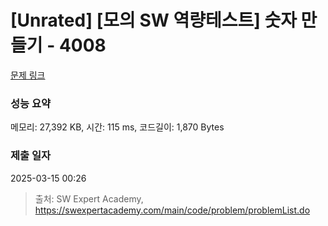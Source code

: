 # [Unrated] [모의 SW 역량테스트] 숫자 만들기 - 4008 

[문제 링크](https://swexpertacademy.com/main/code/problem/problemDetail.do?contestProbId=AWIeRZV6kBUDFAVH) 

### 성능 요약

메모리: 27,392 KB, 시간: 115 ms, 코드길이: 1,870 Bytes

### 제출 일자

2025-03-15 00:26



> 출처: SW Expert Academy, https://swexpertacademy.com/main/code/problem/problemList.do